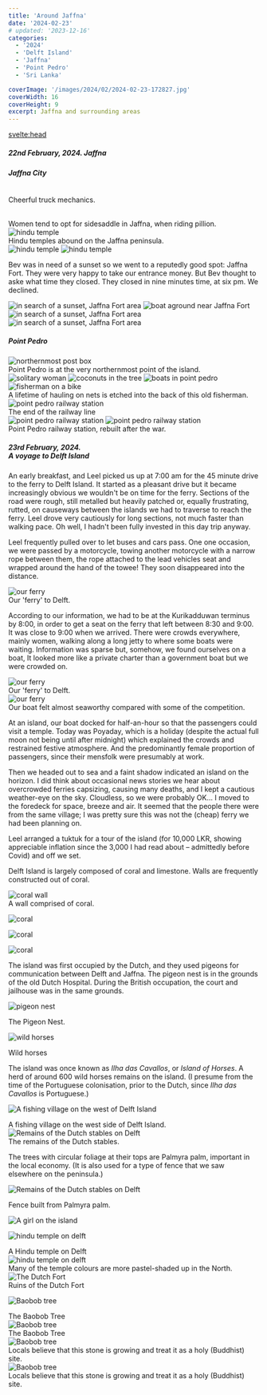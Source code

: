 ```yaml
---
title: 'Around Jaffna'
date: '2024-02-23'
# updated: '2023-12-16'
categories:
  - '2024'
  - 'Delft Island'
  - 'Jaffna'
  - 'Point Pedro'
  - 'Sri Lanka'

coverImage: '/images/2024/02/2024-02-23-172827.jpg'
coverWidth: 16
coverHeight: 9
excerpt: Jaffna and surrounding areas
---
```


<script>
	import Callout from '$lib/components/Callout.svelte'
</script>

<svelte:head>

<title>2024 Sri Lanka</title>
</svelte:head>

<section class="card">
<h5>
  	22nd February, 2024.
  	Jaffna
</h5>
<p></p>
<h5 class="heading">Jaffna City</h5>

<img
  src="/images/2024/02/2024-02-22-095547.jpg"
  alt=""
/>

<div class="caption">Cheerful truck mechanics.</div>
<p></p>
<div class="w-80">
  <img
    src="/images/2024/02/2024-02-22-095941.jpg"
    alt=""
  />
</div>
<img
    src="/images/2024/02/2024-02-22-100009.jpg"
    alt=""
/>
<img
    src="/images/2024/02/2024-02-22-104142.jpg"
    alt=""
/>
<div class="caption">Women tend to opt for sidesaddle in Jaffna, when riding pillion. </div>
<img
    src="/images/2024/02/2024-02-22-152310.jpg"
    alt="hindu temple"
/>
<div class="caption">Hindu temples abound on the Jaffna peninsula.</div>
<img
    src="/images/2024/02/2024-02-22-165821.jpg"
    alt="hindu temple"
/>
<img
    src="/images/2024/02/2024-02-22-165826.jpg"
    alt="hindu temple"
/>
<p>Bev was in need of a sunset so we went to a reputedly good spot: Jaffna Fort. They were very happy to take our entrance money. But Bev thought to aske what time they closed. They closed in nine minutes time, at six pm. We declined.</p>
<img
    src="/images/2024/02/2024-02-22-180935.jpg"
    alt="in search of a sunset, Jaffna Fort area"
/>
<img
    src="/images/2024/02/2024-02-22-174652.jpg"
    alt="boat aground near Jaffna Fort"
/>
<img
    src="/images/2024/02/2024-02-22-174704.jpg"
    alt="in search of a sunset, Jaffna Fort area"
/>
<img
    src="/images/2024/02/2024-02-22-181118.jpg"
    alt="in search of a sunset, Jaffna Fort area"
/>

<h5 class="heading">Point Pedro</h5>
<img
    src="/images/2024/02/2024-02-22-113315.jpg"
    alt="northernmost post box"
/>
<div class="caption">Point Pedro is at the very northernmost point of the island.</div>
<img
    src="/images/2024/02/2024-02-22-115844.jpg"
    alt="solitary woman"
/>
<img
    src="/images/2024/02/2024-02-22-115904.jpg"
    alt="coconuts in the tree"
/>
<img
    src="/images/2024/02/2024-02-22-125518.jpg"
    alt="boats in point pedro"
/>
<img
    src="/images/2024/02/2024-02-22-125650.jpg"
    alt="fisherman on a bike"
/>
<div class="caption">A lifetime of hauling on nets is etched into the back of this old fisherman.</div>
<img
    src="/images/2024/02/2024-02-22-143758.jpg"
    alt="point pedro railway station"
/>
<div class="caption">The end of the railway line</div>
<img
    src="/images/2024/02/2024-02-22-144336.jpg"
    alt="point pedro railway station"
/>
<img
    src="/images/2024/02/2024-02-22-150517.jpg"
    alt="point pedro railway station"
/>
<div class="caption">Point Pedro railway station, rebuilt after the war.</div>

</section>

<section class="card">
<h5>
  	23rd February, 2024.<br/>
  	A voyage to Delft Island
</h5>
<p>An early breakfast, and Leel picked us up at 7:00 am for the 45 minute drive to the ferry to Delft Island. It started as a pleasant drive but it became increasingly obvious we wouldn't be on time for the ferry. Sections of the road were rough, still metalled but heavily patched or, equally frustrating, rutted, on causeways between the islands we had to traverse to reach the ferry. Leel drove very cautiously for long sections, not much faster than walking pace. Oh well, I hadn't been fully invested in this day trip anyway. </p>
<p>Leel frequently pulled over to let buses and cars pass. One one occasion, we were passed by a motorcycle, towing another motorcycle with a narrow rope between them, the rope attached to the lead vehicles seat and wrapped around the hand of the towee! They soon disappeared into the distance.</p>
<img
    src="/images/2024/02/2024-02-23-090654.jpg"
    alt="our ferry"
/>
<div class="caption">Our 'ferry' to Delft.</div>
<p>According to our information, we had to be at the  Kurikadduwan terminus by 8:00, in order to get a seat on the ferry that left between 8:30 and 9:00. It was close to 9:00 when we arrived. There were crowds everywhere, mainly women, walking along a long jetty to where some boats were waiting. Information was sparse but, somehow, we found ourselves on a boat, It looked more like a private charter than a government boat but we were crowded on.</p>
<img
    src="/images/2024/02/2024-02-23-091407.jpg"
    alt="our ferry"
/>
<div class="caption">Our 'ferry' to Delft.</div>
<img
    src="/images/2024/02/2024-02-23-092722.jpg"
    alt="our ferry"
/>
<div class="caption">Our boat felt almost seaworthy compared with some of the competition.</div>
<p>At an island, our boat docked for half-an-hour so that the passengers could visit a temple. Today was Poyaday, which is a holiday (despite the actual full moon not being until after midnight) which explained the crowds and restrained festive atmosphere. And the predominantly female proportion of passengers, since their mensfolk were presumably at work.</p>
<p>Then we headed out to sea and a faint shadow indicated an island on the horizon. I did think about occasional news stories we hear about overcrowded ferries capsizing, causing many deaths, and I kept a cautious weather-eye on the sky. Cloudless, so we were probably OK... I moved to the foredeck for space, breeze and air. It seemed that the people there were from the same village; I was pretty sure this was not the (cheap) ferry we had been planning on.</p>
<p>Leel arranged a tuktuk for a tour of the island (for 10,000 LKR, showing appreciable inflation since the 3,000 I had read about &ndash; admittedly before Covid) and off we set.</p>
<p>Delft Island is largely composed of coral and limestone. Walls are frequently constructed out of coral.</p>
<img
    src="/images/2024/02/2024-02-23-120034.jpg"
    alt="coral wall"
/>
<div class="caption">A wall comprised of coral.</div>
<p></p>
<div class="w-80">
  <img
      src="/images/2024/02/2024-02-23-130630.jpg"
      alt="coral"
  />
</div>
<p></p>
<div class="w-70">
  <img
      src="/images/2024/02/2024-02-23-130653.jpg"
      alt="coral"
  />
</div>

<p></p>

<div class="w-70">
  <img
      src="/images/2024/02/2024-02-23-130658.jpg"
      alt="coral"
  />
</div>
<p>The island was first occupied by the Dutch, and they used pigeons for communication between Delft and Jaffna. The pigeon nest is in the grounds of the old Dutch Hospital. During the British occupation, the court and jailhouse was in the same grounds.</p>

<img
    src="/images/2024/02/2024-02-23-120537.jpg"
    alt="pigeon nest"
/>

<div class="caption">The Pigeon Nest.</div>

<img
    src="/images/2024/02/2024-02-23-122530.jpg"
    alt="wild horses"
/>

<div class="caption">Wild horses</div>

<p>The island was once known as  <em>Ilha das Cavallos</em>, or <em>Island of Horses</em>. A herd of around 600 wild horses remains on the island.  (I presume from the time of the Portuguese colonisation, prior to the Dutch, since <em>Ilha das Cavallos</em> is Portuguese.)</p>

<!-- <img
    src="/images/2024/02/2024-02-23-122735.jpg"
    alt="Wild horses"
/> -->

<img
    src="/images/2024/02/2024-02-23-124954.jpg"
    alt="A fishing village on the west of Delft Island"
/>

<div class="caption">A fishing village on the west side of Delft Island.</div>
<img
    src="/images/2024/02/2024-02-23-131201.jpg"
    alt="Remains of the Dutch stables on Delft"
/>

<div class="caption">The remains of the Dutch stables.</div>

<p>The trees with circular foliage at their tops are Palmyra palm, important in the local economy. (It is also used for a type of fence that we saw elsewhere on the peninsula.)</p>

<img
    src="/images/2024/02/2024-02-22-115716.jpg"
    alt="Remains of the Dutch stables on Delft"
/>

<div class="caption">Fence built from Palmyra palm.</div>
<p></p>
<div class="w-80">
  <img
      src="/images/2024/02/2024-02-23-131733.jpg"
      alt="A girl on the island"
  />
</div>

<img
      src="/images/2024/02/2024-02-23-132310.jpg"
      alt="hindu temple on delft"
  />

<div class="caption">A Hindu temple on Delft</div>
<img
      src="/images/2024/02/2024-02-23-132325.jpg"
      alt="hindu temple on delft"
  />

<div class="caption">Many of the temple colours are more pastel-shaded up in the North.</div>
<img
      src="/images/2024/02/2024-02-23-134245.jpg"
      alt="The Dutch Fort"
  />

<div class="caption">Ruins of the Dutch Fort</div>

<img
      src="/images/2024/02/2024-02-23-135837.jpg"
      alt="Baobob tree"
  />

<div class="caption">The Baobob Tree</div>
<img
      src="/images/2024/02/2024-02-23-135925.jpg"
      alt="Baobob tree"
  />

<div class="caption">The Baobob Tree</div>
<img
      src="/images/2024/02/2024-02-23-140818.jpg"
      alt="Baobob tree"
  />

<div class="caption">Locals believe that this stone is growing and treat it as a holy (Buddhist) site.</div>
<img
      src="/images/2024/02/2024-02-23-140818.jpg"
      alt="Baobob tree"
  />

<div class="caption">Locals believe that this stone is growing and treat it as a holy (Buddhist) site.</div>

</section>
